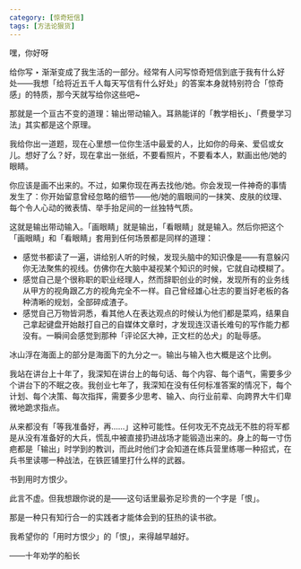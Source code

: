 ```yaml
---
category: [惊奇短信]
tags: [方法论狠货]
---
```



嘿，你好呀

给你写 ‣ 渐渐变成了我生活的一部分。经常有人问写惊奇短信到底于我有什么好处——我想「给将近五千人每天写信有什么好处」的答案本身就特别符合「惊奇感」的特质，那今天就写给你这些吧~

那就是一个亘古不变的道理：输出带动输入。耳熟能详的「教学相长」、「费曼学习法」其实都是这个原理。

我给你出一道题，现在心里想一位你生活中最爱的人，比如你的母亲、爱侣或女儿。想好了么？好，现在拿出一张纸，不要看照片，不要看本人，默画出他/她的眼睛。

你应该是画不出来的。不过，如果你现在再去找他/她。你会发现一件神奇的事情发生了：你开始留意曾经忽略的细节——他/她的眉眼间的一抹笑、皮肤的纹理、每个令人心动的微表情、举手抬足间的一丝独特气质。

这就是输出带动输入。「画眼睛」就是输出，「看眼睛」就是输入。然后你把这个「画眼睛」和「看眼睛」套用到任何场景都是同样的道理：

- 感觉书都读了一遍，讲给别人听的时候，发现头脑中的知识像是——有意躲闪你无法聚焦的视线。仿佛你在大脑中凝视某个知识的时候，它就自动模糊了。
- 感觉自己是个很称职的职业经理人，然而辞职创业的时候，发现所有的业务线从甲方的视角跟乙方的视角完全不一样。自己曾经雄心壮志的要当好老板的各种清晰的规划，全部碎成渣子。
- 感觉自己万物皆洞悉，看其他人在表达观点的时候认为他们都是菜鸡，结果自己拿起键盘开始敲打自己的自媒体文章时，才发现连汉语长难句的写作能力都没有。一瞬间会感觉到那种「评论区大神，正文栏的怂犬」的耻辱感。

冰山浮在海面上的部分是海面下的九分之一。输出与输入也大概是这个比例。

我站在讲台上十年了，我深知在讲台上的每句话、每个内容、每个语气，需要多少个讲台下的不眠之夜。我创业七年了，我深知在没有任何标准答案的情况下，每个计划、每个决策、每次指挥，需要多少思考、输入、向行业前辈、向跨界大牛们卑微地跪求指点。

从来都没有「等我准备好，再……」这种可能性。任何攻无不克战无不胜的将军都是从没有准备好的大兵，慌乱中被直接扔进战场才能锻造出来的。身上的每一寸伤疤都是「输出」时学到的教训，而此时他们才会知道在练兵营里练哪一种招式，在兵书里读哪一种战法，在铁匠铺里打什么样的武器。

书到用时方恨少。

此言不虚。但我想跟你说的是——这句话里最弥足珍贵的一个字是「恨」。

那是一种只有知行合一的实践者才能体会到的狂热的读书欲。

我希望你的「用时方恨少」的「恨」，来得越早越好。

——十年劝学的船长